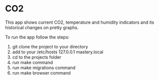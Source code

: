 # CO2

This app shows current CO2, temperature and humidity indicators and its historical changes on pretty graphs.

To run the app follow the steps:

1. git clone the project to your directory
2. add to your /etc/hosts 127.0.0.1   mastery.local 
3. cd to the projects folder
4. run make command
5. run make migrations command
6. run make browser command